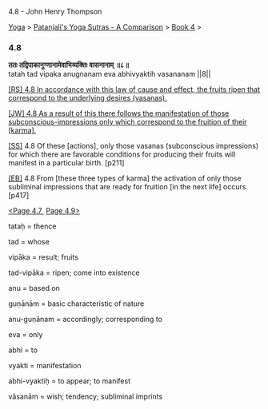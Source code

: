 4.8 - John Henry Thompson 

[Yoga](../../../yoga.md)‎ > ‎[Patanjali's Yoga Sutras - A Comparison](../../patanjani.md)‎ > ‎[Book 4](../book-4.md)‎ > ‎

### 4.8

**ततः तद्विपाकानुग्णानामेवाभिव्यक्तिः वासनानाम् ॥८॥**  
tatah tad vipaka anugnanam eva abhivyaktih vasananam ||8||  
  
  
[\[RS\] 4.8 In accordance with this law of cause and effect, the fruits ripen that correspond to the underlying desires (vasanas).](http://www.ashtangayoga.info/source-texts/yoga-sutra-patanjali/chapter-4/item/tatah-vipaka-anugnanam-abhivyaktih-vasananam/)  
  
[\[JW\] 4.8 As a result of this there follows the manifestation of those subconscious-impressions only which correspond to the fruition of their \[karma\].](http://books.google.com/books?id=YzFImjtOxUwC&pg=PA306&ci=188%2C685%2C759%2C83&source=bookclip)  
  
[\[SS\]](http://www.amazon.com/Yoga-Sutras-Patanjali-Commentary-Satchidananda/dp/0932040381) 4.8 Of these \[actions\], only those vasanas (subconscious impressions) for which there are favorable conditions for producing their fruits will manifest in a particular birth. \[p211\]  
  
[\[EB\]](http://www.amazon.com/Yoga-Sutras-Patanjali-Translation-Commentary/dp/0865477361/ref=sr_1_1?ie=UTF8&s=books&qid=1250508322&sr=1-1) 4.8 From \[these three types of karma\] the activation of only those subliminal impressions that are ready for fruition \[in the next life\] occurs. \[p417\]  
  
  
[<Page 4.7](47.md)[ ](45.md) [Page 4.9>](49.md)  

tataḥ = thence  
  
tad = whose  
  
vipāka = result; fruits  
  
tad-vipāka = ripen; come into existence  
  
anu = based on  
  
guṇānām = basic characteristic of nature  
  
anu-guṇānam = accordingly; corresponding to  
  
eva = only  
  
abhi = to  
  
vyakti = manifestation  
  
abhi-vyaktiḥ = to appear; to manifest  
  
vāsanām = wish; tendency; subliminal imprints

